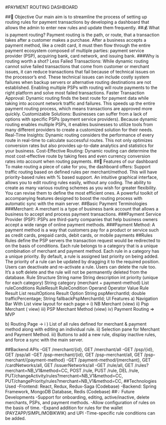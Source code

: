 #PAYMENT ROUTING DASHBOARD

##🎯 Objective
Our main aim is to streamline the process of setting up routing rules for payment transactions by developing a dashboard that allows the admin to enter new rules and update them frequently.
##💰 What is payment routing?
Payment routing is the path, or route, that a transaction takes after a customer makes a purchase. After a business accepts a payment method, like a credit card, it must then flow through the entire payment ecosystem composed of multiple parties: payment service provider (PSP), acquiring bank, card network, and issuing bank.
###Why is routing worth a shot?
Less Failed Transactions: While dynamic routing cannot solve failed transactions that come from customer or merchant issues, it can reduce transactions that fail because of technical issues on the processor’s end. These technical issues can include costly system failures when backup servers or alternative routing destinations are not established. Enabling multiple PSPs with routing will route payments to the right platform and solve most failed transactions.
Faster Transaction Approval: Dynamic routing finds the best route for payment data while taking into account network traffic and failures. This speeds up the entire payment routing process, which means transactions are approved more quickly.
Customizable Solutions: Businesses can suffer from a lack of options with specific PSPs (payment service providers). Because dynamic routing enables multiple PSPs, it enables businesses to utilize tools from many different providers to create a customized solution for their needs.
Real-Time Insights: Dynamic routing considers the performance of every route in real-time to calculate successful routes. This not only optimizes conversion rates but also provides up-to-date analytics and statistics for your business.
Cost-Effective Routing: Dynamic routing can determine the most cost-effective route by taking fees and even currency conversion rates into account when routing payments.
##🌟 Features of our dashboard
To make routing a piece of cake for you, the dashboard offers:
Support traffic routing based on defined rules per merchant/method. This will have priority-based rules with % based support.
An intuitive graphical interface, allows you to edit routing rules easily, without any coding.
The ability to create as many various routing schemes as you wish for greater flexibility. You can revise them to define the most efficient ones.
A powerful toolkit of accompanying features designed to boost the routing process with automatic sync with the main server.
##Basic Payment Terminologies
###Merchant: A merchant is a type of business bank account that allows a business to accept and process payment transactions.
###Payment Service Provider (PSP): PSPs are third-party companies that help business owners accept a wide range of online payment methods.
###Payment Method: A payment method is a way that customers pay for a product or service such as credit cards, prepaid cards, debit cards, or mobile payments
##Rules
Rules define the PSP servers the transaction request would be redirected to on the basis of conditions.
Each rule belongs to a category that is a unique combination of merchant and payment method.
Each rule in a category has a unique priority.
By default, a rule is assigned last priority on being added.
The priority of a rule can be updated by dragging it to the required position.
Users can deactivate and re-activate a rule.
Users can delete the rule too. It’s a soft delete and the rule will not be permanently deleted from the database.
Rule Structure
String name
String description
int priority (unique for each category)
String category (merchant + payment-method)
List<RuleCondition> ruleConditions
RuleResult
RuleCondition
Operand
Operator
Value
Rule Result
List<ResultOption> resultOptions
Result Option
String pspMerchantId;
double trafficPercentage;
String fallbackPspMerchantId;
UI Features
a) Navigation Bar With List view layout for each page->
i) NB Merchant (view)
ii) Psp Merchant ( view)
iii) PSP Merchant Method (view)
iv) Payment Routing => MVP


b) Routing Page ->
i ) List of all rules defined for merchant & payment method along with editing an individual rule.
ii) Selection pane for Merchant and Payment Method.
iii) Buttons to add a new rule, display inactive rules, and force a sync with the main server.


##Backend APIs
-GET /merchant/{id}, GET /merchant/all
-GET /psp/{id}, GET /psp/all
-GET /psp-merchant/{id}, GET /psp-merchant/all, GET /psp-merchant/{payment-method}
-GET /payment-method/{merchant}, GET /cardNetworks/all, GET /issuerNetworks/all
-GET /rule/all, GET /rules?merchant=NB_V1&method=CC, POST /rule, PUST /rule, DEL /rule, PUT/changeActivity/rules?merchant=NB_V1&method=CC, PUT/changePriority/rules?merchant=NB_V1&method=CC,
##Technologies Used
-Frontend: React, Redux, Redux-Saga (Codebase)
-Backend: Spring Framework, MongoDB Database, Redis (Codebase)
##💡 Future Developments
-Support for onboarding, editing, active/inactive, delete merchants, PSPs, and payment methods.
-Allow configuration of rules on the basis of time.
-Expand addition for rules for the wallet (PAYZAPP/SIMPL/MOBIKWIK) and UPI
-Time-specific rule conditions can be added.

